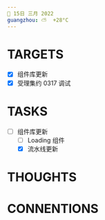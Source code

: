 ```yaml
---
📆 15日 三月 2022
guangzhou: ⛅️  +28°C
---
```


# TARGETS
- [x] 组件库更新
- [x] 受理集约 0317 调试

# TASKS
- [ ] 组件库更新
	- [ ] Loading 组件
	- [x] 流水线更新

# THOUGHTS

# CONNENTIONS